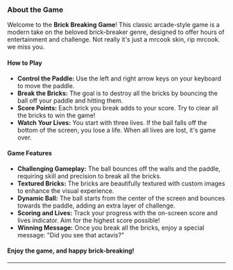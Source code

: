 

### About the Game

Welcome to the **Brick Breaking Game**! This classic arcade-style game is a modern take on the beloved brick-breaker genre, designed to offer hours of entertainment and challenge. Not really it's just a mrcook skin, rip mrcook. we miss you.

#### How to Play
- **Control the Paddle:** Use the left and right arrow keys on your keyboard to move the paddle.
- **Break the Bricks:** The goal is to destroy all the bricks by bouncing the ball off your paddle and hitting them.
- **Score Points:** Each brick you break adds to your score. Try to clear all the bricks to win the game!
- **Watch Your Lives:** You start with three lives. If the ball falls off the bottom of the screen, you lose a life. When all lives are lost, it's game over.

#### Game Features
- **Challenging Gameplay:** The ball bounces off the walls and the paddle, requiring skill and precision to break all the bricks.
- **Textured Bricks:** The bricks are beautifully textured with custom images to enhance the visual experience.
- **Dynamic Ball:** The ball starts from the center of the screen and bounces towards the paddle, adding an extra layer of challenge.
- **Scoring and Lives:** Track your progress with the on-screen score and lives indicator. Aim for the highest score possible!
- **Winning Message:** Once you break all the bricks, enjoy a special message: "Did you see that actavis?"

#### Enjoy the game, and happy brick-breaking!

---